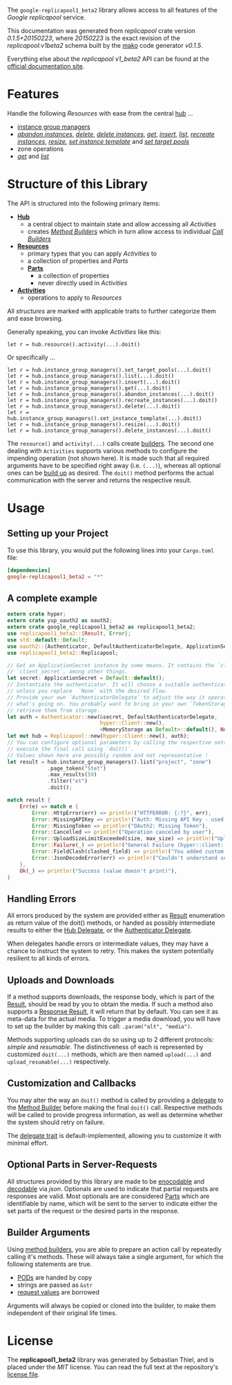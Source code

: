 <!---
DO NOT EDIT !
This file was generated automatically from 'src/mako/api/README.md.mako'
DO NOT EDIT !
-->
The `google-replicapool1_beta2` library allows access to all features of the *Google replicapool* service.

This documentation was generated from *replicapool* crate version *0.1.5+20150223*, where *20150223* is the exact revision of the *replicapool:v1beta2* schema built by the [mako](http://www.makotemplates.org/) code generator *v0.1.5*.

Everything else about the *replicapool* *v1_beta2* API can be found at the
[official documentation site](https://developers.google.com/compute/docs/instance-groups/manager/v1beta2).
# Features

Handle the following *Resources* with ease from the central [hub](http://byron.github.io/google-apis-rs/google-replicapool1_beta2/struct.Replicapool.html) ... 

* [instance group managers](http://byron.github.io/google-apis-rs/google-replicapool1_beta2/struct.InstanceGroupManager.html)
 * [*abandon instances*](http://byron.github.io/google-apis-rs/google-replicapool1_beta2/struct.InstanceGroupManagerAbandonInstanceCall.html), [*delete*](http://byron.github.io/google-apis-rs/google-replicapool1_beta2/struct.InstanceGroupManagerDeleteCall.html), [*delete instances*](http://byron.github.io/google-apis-rs/google-replicapool1_beta2/struct.InstanceGroupManagerDeleteInstanceCall.html), [*get*](http://byron.github.io/google-apis-rs/google-replicapool1_beta2/struct.InstanceGroupManagerGetCall.html), [*insert*](http://byron.github.io/google-apis-rs/google-replicapool1_beta2/struct.InstanceGroupManagerInsertCall.html), [*list*](http://byron.github.io/google-apis-rs/google-replicapool1_beta2/struct.InstanceGroupManagerListCall.html), [*recreate instances*](http://byron.github.io/google-apis-rs/google-replicapool1_beta2/struct.InstanceGroupManagerRecreateInstanceCall.html), [*resize*](http://byron.github.io/google-apis-rs/google-replicapool1_beta2/struct.InstanceGroupManagerResizeCall.html), [*set instance template*](http://byron.github.io/google-apis-rs/google-replicapool1_beta2/struct.InstanceGroupManagerSetInstanceTemplateCall.html) and [*set target pools*](http://byron.github.io/google-apis-rs/google-replicapool1_beta2/struct.InstanceGroupManagerSetTargetPoolCall.html)
* zone operations
 * [*get*](http://byron.github.io/google-apis-rs/google-replicapool1_beta2/struct.ZoneOperationGetCall.html) and [*list*](http://byron.github.io/google-apis-rs/google-replicapool1_beta2/struct.ZoneOperationListCall.html)




# Structure of this Library

The API is structured into the following primary items:

* **[Hub](http://byron.github.io/google-apis-rs/google-replicapool1_beta2/struct.Replicapool.html)**
    * a central object to maintain state and allow accessing all *Activities*
    * creates [*Method Builders*](http://byron.github.io/google-apis-rs/google-replicapool1_beta2/trait.MethodsBuilder.html) which in turn
      allow access to individual [*Call Builders*](http://byron.github.io/google-apis-rs/google-replicapool1_beta2/trait.CallBuilder.html)
* **[Resources](http://byron.github.io/google-apis-rs/google-replicapool1_beta2/trait.Resource.html)**
    * primary types that you can apply *Activities* to
    * a collection of properties and *Parts*
    * **[Parts](http://byron.github.io/google-apis-rs/google-replicapool1_beta2/trait.Part.html)**
        * a collection of properties
        * never directly used in *Activities*
* **[Activities](http://byron.github.io/google-apis-rs/google-replicapool1_beta2/trait.CallBuilder.html)**
    * operations to apply to *Resources*

All *structures* are marked with applicable traits to further categorize them and ease browsing.

Generally speaking, you can invoke *Activities* like this:

```Rust,ignore
let r = hub.resource().activity(...).doit()
```

Or specifically ...

```ignore
let r = hub.instance_group_managers().set_target_pools(...).doit()
let r = hub.instance_group_managers().list(...).doit()
let r = hub.instance_group_managers().insert(...).doit()
let r = hub.instance_group_managers().get(...).doit()
let r = hub.instance_group_managers().abandon_instances(...).doit()
let r = hub.instance_group_managers().recreate_instances(...).doit()
let r = hub.instance_group_managers().delete(...).doit()
let r = hub.instance_group_managers().set_instance_template(...).doit()
let r = hub.instance_group_managers().resize(...).doit()
let r = hub.instance_group_managers().delete_instances(...).doit()
```

The `resource()` and `activity(...)` calls create [builders][builder-pattern]. The second one dealing with `Activities` 
supports various methods to configure the impending operation (not shown here). It is made such that all required arguments have to be 
specified right away (i.e. `(...)`), whereas all optional ones can be [build up][builder-pattern] as desired.
The `doit()` method performs the actual communication with the server and returns the respective result.

# Usage

## Setting up your Project

To use this library, you would put the following lines into your `Cargo.toml` file:

```toml
[dependencies]
google-replicapool1_beta2 = "*"
```

## A complete example

```Rust
extern crate hyper;
extern crate yup_oauth2 as oauth2;
extern crate google_replicapool1_beta2 as replicapool1_beta2;
use replicapool1_beta2::{Result, Error};
use std::default::Default;
use oauth2::{Authenticator, DefaultAuthenticatorDelegate, ApplicationSecret, MemoryStorage};
use replicapool1_beta2::Replicapool;

// Get an ApplicationSecret instance by some means. It contains the `client_id` and 
// `client_secret`, among other things.
let secret: ApplicationSecret = Default::default();
// Instantiate the authenticator. It will choose a suitable authentication flow for you, 
// unless you replace  `None` with the desired Flow.
// Provide your own `AuthenticatorDelegate` to adjust the way it operates and get feedback about 
// what's going on. You probably want to bring in your own `TokenStorage` to persist tokens and
// retrieve them from storage.
let auth = Authenticator::new(&secret, DefaultAuthenticatorDelegate,
                              hyper::Client::new(),
                              <MemoryStorage as Default>::default(), None);
let mut hub = Replicapool::new(hyper::Client::new(), auth);
// You can configure optional parameters by calling the respective setters at will, and
// execute the final call using `doit()`.
// Values shown here are possibly random and not representative !
let result = hub.instance_group_managers().list("project", "zone")
             .page_token("Stet")
             .max_results(59)
             .filter("et")
             .doit();

match result {
    Err(e) => match e {
        Error::HttpError(err) => println!("HTTPERROR: {:?}", err),
        Error::MissingAPIKey => println!("Auth: Missing API Key - used if there are no scopes"),
        Error::MissingToken => println!("OAuth2: Missing Token"),
        Error::Cancelled => println!("Operation canceled by user"),
        Error::UploadSizeLimitExceeded(size, max_size) => println!("Upload size too big: {} of {}", size, max_size),
        Error::Failure(_) => println!("General Failure (hyper::client::Response doesn't print)"),
        Error::FieldClash(clashed_field) => println!("You added custom parameter which is part of builder: {:?}", clashed_field),
        Error::JsonDecodeError(err) => println!("Couldn't understand server reply - maybe API needs update: {:?}", err),
    },
    Ok(_) => println!("Success (value doesn't print)"),
}

```
## Handling Errors

All errors produced by the system are provided either as [Result](http://byron.github.io/google-apis-rs/google-replicapool1_beta2/enum.Result.html) enumeration as return value of 
the doit() methods, or handed as possibly intermediate results to either the 
[Hub Delegate](http://byron.github.io/google-apis-rs/google-replicapool1_beta2/trait.Delegate.html), or the [Authenticator Delegate](http://byron.github.io/google-apis-rs/google-replicapool1_beta2/../yup-oauth2/trait.AuthenticatorDelegate.html).

When delegates handle errors or intermediate values, they may have a chance to instruct the system to retry. This 
makes the system potentially resilient to all kinds of errors.

## Uploads and Downloads
If a method supports downloads, the response body, which is part of the [Result](http://byron.github.io/google-apis-rs/google-replicapool1_beta2/enum.Result.html), should be
read by you to obtain the media.
If such a method also supports a [Response Result](http://byron.github.io/google-apis-rs/google-replicapool1_beta2/trait.ResponseResult.html), it will return that by default.
You can see it as meta-data for the actual media. To trigger a media download, you will have to set up the builder by making
this call: `.param("alt", "media")`.

Methods supporting uploads can do so using up to 2 different protocols: 
*simple* and *resumable*. The distinctiveness of each is represented by customized 
`doit(...)` methods, which are then named `upload(...)` and `upload_resumable(...)` respectively.

## Customization and Callbacks

You may alter the way an `doit()` method is called by providing a [delegate](http://byron.github.io/google-apis-rs/google-replicapool1_beta2/trait.Delegate.html) to the 
[Method Builder](http://byron.github.io/google-apis-rs/google-replicapool1_beta2/trait.CallBuilder.html) before making the final `doit()` call. 
Respective methods will be called to provide progress information, as well as determine whether the system should 
retry on failure.

The [delegate trait](http://byron.github.io/google-apis-rs/google-replicapool1_beta2/trait.Delegate.html) is default-implemented, allowing you to customize it with minimal effort.

## Optional Parts in Server-Requests

All structures provided by this library are made to be [enocodable](http://byron.github.io/google-apis-rs/google-replicapool1_beta2/trait.RequestValue.html) and 
[decodable](http://byron.github.io/google-apis-rs/google-replicapool1_beta2/trait.ResponseResult.html) via *json*. Optionals are used to indicate that partial requests are responses 
are valid.
Most optionals are are considered [Parts](http://byron.github.io/google-apis-rs/google-replicapool1_beta2/trait.Part.html) which are identifiable by name, which will be sent to 
the server to indicate either the set parts of the request or the desired parts in the response.

## Builder Arguments

Using [method builders](http://byron.github.io/google-apis-rs/google-replicapool1_beta2/trait.CallBuilder.html), you are able to prepare an action call by repeatedly calling it's methods.
These will always take a single argument, for which the following statements are true.

* [PODs][wiki-pod] are handed by copy
* strings are passed as `&str`
* [request values](http://byron.github.io/google-apis-rs/google-replicapool1_beta2/trait.RequestValue.html) are borrowed

Arguments will always be copied or cloned into the builder, to make them independent of their original life times.

[wiki-pod]: http://en.wikipedia.org/wiki/Plain_old_data_structure
[builder-pattern]: http://en.wikipedia.org/wiki/Builder_pattern
[google-go-api]: https://github.com/google/google-api-go-client

# License
The **replicapool1_beta2** library was generated by Sebastian Thiel, and is placed 
under the *MIT* license.
You can read the full text at the repository's [license file][repo-license].

[repo-license]: https://github.com/Byron/google-apis-rs/LICENSE.md
